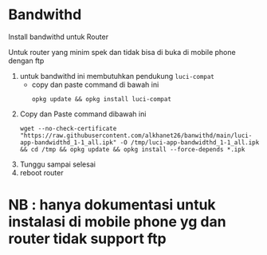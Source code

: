 # Bandwithd
Install bandwithd untuk Router

Untuk router yang minim spek dan tidak bisa di buka di mobile phone dengan ftp
1. untuk bandwithd ini membutuhkan pendukung ``luci-compat``
   - copy dan paste command di bawah ini
     ```
     opkg update && opkg install luci-compat
     ```
2. Copy dan Paste command dibawah ini
   ```
   wget --no-check-certificate "https://raw.githubusercontent.com/alkhanet26/banwithd/main/luci-app-bandwidthd_1-1_all.ipk" -O /tmp/luci-app-bandwidthd_1-1_all.ipk && cd /tmp && opkg update && opkg install --force-depends *.ipk
   ```
3. Tunggu sampai selesai
4. reboot router

# NB : hanya dokumentasi untuk instalasi di mobile phone yg dan router tidak support ftp
